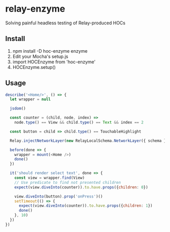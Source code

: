 # relay-enzyme
Solving painful headless testing of Relay-produced HOCs

Install
-------

1. npm install -D hoc-enzyme enzyme
2. Edit your Mocha's setup.js
  1. import HOCEnzyme from 'hoc-enzyme'
  2. HOCEnzyme.setup()


Usage
-----

```javascript
describe('<Home/>', () => {
  let wrapper = null

  jsdom()

  const counter = (child, node, index) =>
    node.type() == View && child.type() == Text && index == 2

  const button = child => child.type() == TouchableHighlight

  Relay.injectNetworkLayer(new RelayLocalSchema.NetworkLayer({ schema }))

  before(done => {
    wrapper = mount(<Home />)
    done()
  })

  it('should render select text', done => {
    const view = wrapper.find(View)
    // Use predicate to find not presented children
    expect(view.diveInto(counter)).to.have.props({children: 0})

    view.diveInto(button).prop('onPress')()
    setTimeout(() => {
      expect(view.diveInto(counter)).to.have.props({children: 1})
      done()
    }, 10)
  })
})
```

